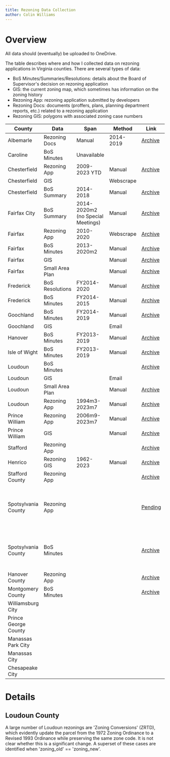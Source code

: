```yaml
---
title: Rezoning Data Collection
author: Colin Williams
---
```


 # Overview

 All data should (eventually) be uploaded to OneDrive.

 The table describes where and how I collected data on rezoning applications in Virginia counties. There are several types of data:
 - BoS Minutes/Summaries/Resolutions: details about the Board of Supervisor's decision on rezoning application
 - GIS: the current zoning map, which sometimes has information on the zoning history
 - Rezoning App: rezoning application submitted by developers
 - Rezoning Docs: documents (proffers, plans, planning department reports, etc.) related to a rezoning application
 - Rezoning GIS: polygons with associated zoning case numbers

 |County|Data|Span|Method|Link|Notes|
 |-|-|-|-|-|-|
 Albemarle|Rezoning Docs|Manual|2014-2019|[Archive](https://lfweb.albemarle.org/WebLink/Browse.aspx?id=107543&dbid=0&repo=CountyofAlbemarle)
 Caroline|BoS Minutes|Unavailable
 Chesterfield|Rezoning App|2009-2023 YTD|Manual|[Archive](https://aca-prod.accela.com/CHESTERFIELD/Cap/CapHome.aspx?module=Planning&TabName=Planning&TabList=Home%7C0%7CBuilding%7C1%7CEnforcement%7C2%7CEnvEngineering%7C3%7CPlanning%7C4%7CUtilities%7C5%7CeReview%7C6%7CCurrentTabIndex%7C4)
 Chesterfield|GIS||Webscrape|
 Chesterfield|BoS Summary|2014-2018|Manual|[Archive](https://documents.chesterfield.gov/Weblink_BOS/CustomSearch.aspx?SearchName=BoardDocumentsSearch)
 Fairfax City|BoS Summary|2014-2020m2 (no Special Meetings)|Manual|[Archive](https://www.fairfaxva.gov/services/about-us/city-meetings)
 Fairfax|Rezoning App|2010-2020|Webscrape|[Archive](https://plus.fairfaxcounty.gov/CitizenAccess/Default.aspx)
 Fairfax|BoS Minutes|2013-2020m2|Manual|[Archive](https://www.fairfaxcounty.gov/boardofsupervisors/board-meeting-summaries)
 Fairfax|GIS||Manual|[Archive](https://www.fairfaxcounty.gov/maps/open-geospatial-data)
 Fairfax|Small Area Plan||Manual|[Archive](https://www.fairfaxcounty.gov/maps/open-geospatial-data)
 Frederick|BoS Resolutions|FY2014-2020|Manual|[Archive](https://fclfweblinkpub.fcva.us/WebLink/?dbid=0&repo=Frederick-County-Admin)
 Frederick|BoS Minutes|FY2014-2015|Manual|[Archive](https://fclfweblinkpub.fcva.us/WebLink/?dbid=0&repo=Frederick-County-Admin)
 Goochland|BoS Minutes|FY2014-2019|Manual|[Archive](https://goochlandcountyva.iqm2.com/Citizens/calendar.aspx?From=1%2f1%2f2023&To=12%2f31%2f2023)
 Goochland|GIS||Email|
 Hanover|BoS Minutes|FY2013-2019|Manual|[Archive](http://weblink.mccinnovations.com/WebLink/?dbid=5)
 Isle of Wight|BoS Minutes|FY2013-2019|Manual|[Archive](https://lfweb.isleofwightus.net/WebLink/Browse.aspx?id=422&dbid=1&repo=CountyAdministration)
 Loudoun|BoS Minutes|||[Archive](https://www.loudoun.gov/3426/Board-of-Supervisors-Meetings-Packets)
 Loudoun|GIS||Email|
 Loudoun|Small Area Plan||Manual|[Archive](https://geohub-loudoungis.opendata.arcgis.com/datasets/LoudounGIS::loudoun-small-area-plans/about)
 Loudoun|Rezoning App|1994m3-2023m7|Manual|[Archive](https://loudouncountyvaeg.tylerhost.net/prod/selfservice#/search)
 Prince William|Rezoning App|2006m9-2023m7|Manual|[Archive](https://egcss.pwcgov.org/SelfService#/search)
 Prince William|GIS||Manual|[Archive](https://gisdata-pwcgov.opendata.arcgis.com/datasets/PWCGOV::zoning/about)
 Stafford|Rezoning App|||[Archive](https://pob.staffordcountyva.gov/PublicAccess/)
 Henrico|Rezoning GIS|1962-2023|Manual|[Archive](https://data-henrico.opendata.arcgis.com/datasets/Henrico::planning-department-cases/about)
 Stafford County|Rezoning App|||[Archive](https://staffordcountyva.gov/government/departments_p-z/planning_and_zoning/development_review/current_development_projects/index.php)
 Spotsylvania County|Rezoning App|||[Pending](https://www.spotsylvania.va.us/2074/Status-of-Applications)|Evidence that counties care about proffer legislation
 Spotsylvania County|BoS Minutes|||[Archive](https://www.spotsylvania.va.us/DocumentCenter/Index/574)|Only source for rezonings (see email)
 Hanover County|Rezoning App|||[Archive](https://communitydevelopment.hanovercounty.gov/eTRAKiT/Search/project.aspx)
 Montgomery County|BoS Minutes|||[Archive](https://go.boarddocs.com/va/montva/Board.nsf/Public)
 Williamsburg City|
 Prince George County|
 Manassas Park City|
 Manassas City|
 Chesapeake City|

 # Details

 ## Loudoun County
  A large number of Loudoun rezonings are 'Zoning Conversions' (ZRTD), which evidently update the parcel from the 1972 Zoning Ordinance to a Revised 1993 Ordinance while preserving the same zone code. It is not clear whether this is a significant change. A superset of these cases are identified when 'zoning_old' == 'zoning_new'. 
